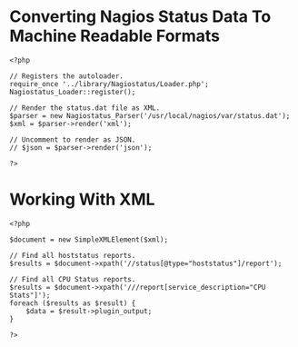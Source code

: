 
Converting Nagios Status Data To Machine Readable Formats
=========================================================

    <?php

    // Registers the autoloader.
    require_once '../library/Nagiostatus/Loader.php';
    Nagiostatus_Loader::register();

    // Render the status.dat file as XML.
    $parser = new Nagiostatus_Parser('/usr/local/nagios/var/status.dat');
    $xml = $parser->render('xml');

    // Uncomment to render as JSON.
    // $json = $parser->render('json');

    ?>

Working With XML
================

    <?php

    $document = new SimpleXMLElement($xml);

    // Find all hoststatus reports.
    $results = $document->xpath('//status[@type="hoststatus"]/report');

    // Find all CPU Status reports.
    $results = $document->xpath('///report[service_description="CPU Stats"]');
    foreach ($results as $result) {
        $data = $result->plugin_output;
    }

    ?>

